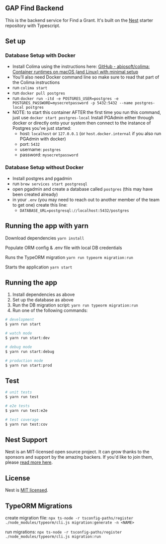 
## GAP Find Backend

This is the backend service for Find a Grant. It's built on the [Nest](https://github.com/nestjs/nest) starter repository with Typescript.

## Set up

### Database Setup with Docker
- Install Colima using the instructions here: [GitHub - abiosoft/colima: Container runtimes on macOS (and Linux) with minimal setup](https://github.com/abiosoft/colima)
- You’ll also need Docker command line so make sure to read that part of the Colima instructions
- run `colima start`
- run `docker pull postgres`
- run `docker run -itd -e POSTGRES_USER=postgres -e POSTGRES_PASSWORD=mysecretpassword -p 5432:5432 --name postgres-local postgres`
- NOTE: to start this container AFTER the first time you run this command, just use `docker start postgres-local`
  Install PGAdmin either through docker or directly onto your system then connect to the instance of Postgres you’ve just started:
    - host: `localhost` or `127.0.0.1` (or `host.docker.internal` if you also run PGAdmin with docker)
    - port: `5432`
    - username: `postgres`
    - password: `mysecretpassword`

### Database Setup without Docker
- Install postgres and pgadmin
- run `brew services start postgresql`
- open pgadmin and create a database called `postgres` (this may have been created already)
- in your `.env` (you may need to reach out to another member of the team to get one) create this line:
    - `DATABASE_URL=postgresql://localhost:5432/postgres`

## Running the app with yarn

Download dependencies
```yarn install```

Populate ORM config & .env file with local DB credentials

Runs the TypeORM migration
```yarn run typeorm migration:run```

Starts the application
```yarn start```

## Running the app

1. Install dependencies as above
2. Set up the database as above
3. Run the DB migration script: `yarn run typeorm migration:run`
4. Run one of the following commands:
```bash
# development
$ yarn run start

# watch mode
$ yarn run start:dev

# debug mode
$ yarn run start:debug

# production mode
$ yarn run start:prod
```

## Test

```bash
# unit tests
$ yarn run test

# e2e tests
$ yarn run test:e2e

# test coverage
$ yarn run test:cov
```

## Nest Support

Nest is an MIT-licensed open source project. It can grow thanks to the sponsors and support by the amazing backers. If you'd like to join them, please [read more here](https://docs.nestjs.com/support).

## License

Nest is [MIT licensed](LICENSE).

## TypeORM Migrations

create migration file:
`npx ts-node -r tsconfig-paths/register ./node_modules/typeorm/cli.js migration:generate -n <NAME>`

run migrations:
`npx ts-node -r tsconfig-paths/register ./node_modules/typeorm/cli.js migration:run`
